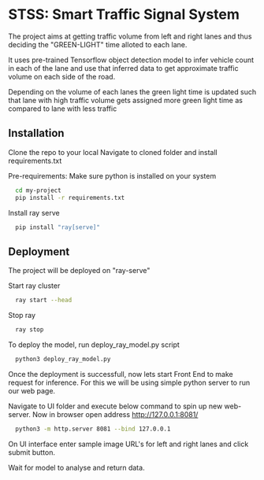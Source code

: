 
# STSS: Smart Traffic Signal System

The project aims at getting traffic volume from left and right lanes and thus deciding the "GREEN-LIGHT" time alloted to each lane.

It uses pre-trained Tensorflow object detection model to infer vehicle count in each of the lane and use that inferred data to get approximate traffic volume on each side of the road.

Depending on the volume of each lanes the green light time is updated such that lane with high traffic volume gets assigned more green light time as compared to lane with less traffic

## Installation

Clone the repo to your local
Navigate to cloned folder and install requirements.txt

Pre-requirements:
Make sure python is installed on your system

```bash
  cd my-project
  pip install -r requirements.txt
```
Install ray serve
```bash
  pip install "ray[serve]"
```

## Deployment

The project will be deployed on "ray-serve"

Start ray cluster
```bash
  ray start --head
```
Stop ray
```bash
  ray stop
```

To deploy the model, run deploy_ray_model.py script

```bash
  python3 deploy_ray_model.py
```

Once the deployment is successfull, now lets start Front End to make request for inference.
For this we will be using simple python server to run our web page.

Navigate to UI folder and execute below command to spin up new web-server. Now in browser open address http://127.0.0.1:8081/
```bash
  python3 -m http.server 8081 --bind 127.0.0.1
```
 On UI interface enter sample image URL's for left and right lanes and click submit button.

Wait for model to analyse and return data.